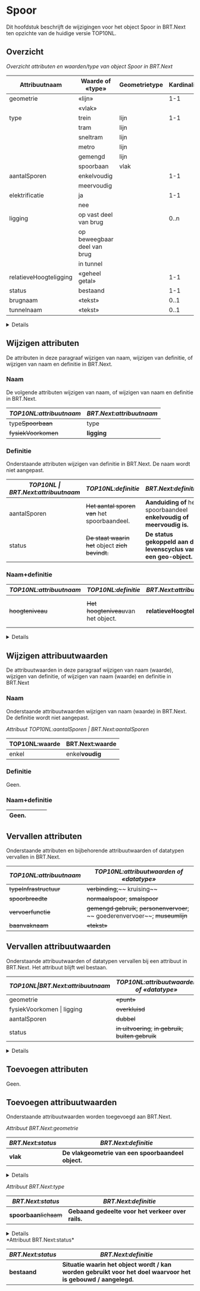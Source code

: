 Spoor
=====

Dit hoofdstuk beschrijft de wijzigingen voor het object Spoor in BRT.Next ten
opzichte van de huidige versie TOP10NL.

Overzicht
---------

*Overzicht attributen en waarden/type van object Spoor in BRT.Next*

| Attribuutnaam          | Waarde of «type»            | Geometrietype | Kardinaliteit |
|------------------------|-----------------------------|---------------|---------------|
| geometrie              | «lijn»                      |               | 1-1           |
|                        | «vlak»                      |               |               |
| type                   | trein                       | lijn          | 1-1           |
|                        | tram                        | lijn          |               |
|                        | sneltram                    | lijn          |               |
|                        | metro                       | lijn          |               |
|                        | gemengd                     | lijn          |               |
|                        | spoorbaan                   | vlak          |               |
| aantalSporen           | enkelvoudig                 |               | 1-1       |
|                        | meervoudig                  |               |               |
| elektrificatie         | ja                          |               | 1-1           |
|                        | nee                         |               |               |
| ligging                | op vast deel van brug       |               | 0..n          |
|                        | op beweegbaar deel van brug |               |               |
|                        | in tunnel                   |               |               |
| relatieveHoogteligging | «geheel getal»              |               | 1-1           |
| status                 | bestaand                    |               | 1-1           |
| brugnaam               | «tekst»                     |               | 0..1          |
| tunnelnaam             | «tekst»                     |               | 0..1          |

<details class="note">
attribuut ‘aantalSporen’ en ‘elektrificatie’ is alleen verplicht voor
objecten Spoor met lijngeometrie.
</details>

Wijzigen attributen
-------------------

De attributen in deze paragraaf wijzigen van naam, wijzigen van definitie, of
wijzigen van naam en definitie in BRT.Next.

### Naam

De volgende attributen wijzigen van naam, of wijzigen van naam en definitie in
BRT.Next.

| *TOP10NL:attribuutnaam* | *BRT.Next:attribuutnaam* |
|-------------------------|--------------------------|
| type~~Spoorbaan~~   | type                     |
| ~~fysiekVoorkomen~~ | **ligging**              |

### Definitie

Onderstaande attributen wijzigen van definitie in BRT.Next. De naam wordt niet
aangepast.

| *TOP10NL \| BRT.Next:attribuutnaam* | *TOP10NL:definitie*                                      | *BRT.Next:definitie*                                                  |
|-------------------------------------|----------------------------------------------------------|-----------------------------------------------------------------------|
| aantalSporen                        | ~~Het aantal sporen van~~ het spoorbaandeel.         | **Aanduiding of** het spoorbaandeel **enkelvoudig of meervoudig is.** |
| status                              | ~~De staat waarin het~~ object ~~zich bevindt.~~ | **De status gekoppeld aan de levenscyclus van een geo-**object**.**   |

### Naam+definitie

| *TOP10NL:attribuutnaam* | *TOP10NL:definitie*                             | *BRT.Next:attribuutnaam*       | *BRT.Next:definitie*                                    |
|-------------------------|-------------------------------------------------|--------------------------------|---------------------------------------------------------|
| ~~hoogteniveau~~    | ~~Het ~~hoogte~~niveau~~van het object. | **relatieveHoogteligging** | **Aanduiding voor de relatieve** hoogte van het object. |


<details class="note">
Het bereik van hoogteniveau\|relatieveHoogteligging wijzigt van een geheel
getal kleiner of gelijk aan 0 naar geheel getal van -9 tot en met 9.
</details>

Wijzigen attribuutwaarden
-------------------------

De attribuutwaarden in deze paragraaf wijzigen van naam (waarde), wijzigen van
definitie, of wijzigen van naam (waarde) en definitie in BRT.Next

### Naam

Onderstaande attribuutwaarden wijzigen van naam (waarde) in BRT.Next. De
definitie wordt niet aangepast.

*Attribuut TOP10NL:aantalSporen \| BRT.Next:aantalSporen*

| TOP10NL:waarde | BRT.Next:waarde |
|----------------|-----------------|
| enkel          | enkel**voudig** |

### Definitie

Geen.

### Naam+definitie

| Geen. |   |   |   |
|--------|---|---|---|


Vervallen attributen
--------------------

Onderstaande attributen en bijbehorende attribuutwaarden of datatypen vervallen
in BRT.Next.

| *TOP10NL:attribuutnaam*    | *TOP10NL:attribuutwaarden of «datatype»*                                                       |
|----------------------------|------------------------------------------------------------------------------------------------|
| ~~typeInfrastructuur~~ | ~~verbinding~~;~~ kruising~~                                                           |
| ~~spoorbreedte~~       | ~~normaalspoor~~; ~~smalspoor~~                                                        |
| ~~vervoerfunctie~~     | ~~gemengd gebruik~~; ~~personenvervoer~~; ~~ goederenvervoer~~; ~~museumlijn~~ |
| ~~baanvaknaam~~        | ~~«tekst»~~                                                                                |

Vervallen attribuutwaarden
--------------------------

Onderstaande attribuutwaarden of datatypen vervallen bij een attribuut in
BRT.Next. Het attribuut blijft wel bestaan.

| *TOP10NL\|BRT.Next:attribuutnaam* | *TOP10NL:attribuutwaarden of «datatype»*                              |
|-----------------------------------|-----------------------------------------------------------------------|
| geometrie                         | ~~«punt»~~                                                        |
| fysiekVoorkomen \| ligging        | ~~overkluisd~~                                                    |
| aantalSporen                      | ~~dubbel~~                                                        |
| status                            | ~~in uitvoering~~; ~~in gebruik~~; ~~buiten gebruik~~ |

<details class="note">
status ‘in uitvoering’ en ‘in gebruik’ worden samengevoegd tot status
‘bestaand’.
</details>

Toevoegen attributen
--------------------

Geen.

Toevoegen attribuutwaarden
--------------------------

Onderstaande attribuutwaarden worden toegevoegd aan BRT.Next.

*Attribuut BRT.Next:geometrie*

| *BRT.Next:status* | *BRT.Next:definitie*                                   |
|-------------------|--------------------------------------------------------|
| **vlak**          | **De vlakgeometrie van een spoorbaandeel object.** |

<details class="note">regel: vlakgeometrie alleen bij Spoor van het type ‘spoorbaan’
</details>

*Attribuut BRT.Next:type*

| *BRT.Next:status*            | *BRT.Next:definitie*                                  |
|------------------------------|-------------------------------------------------------|
| **spoorbaan**~~lichaam~~ | **Gebaand gedeelte voor het verkeer over rails.** |

<details class="note">type ‘spoorbaan’ verplaatst van objecttype Terrein naar objecttype Spoor.
</details>
*Attribuut BRT.Next:status*

| *BRT.Next:status* | *BRT.Next:definitie*                                                                                          |
|-------------------|---------------------------------------------------------------------------------------------------------------|
| **bestaand**      | **Situatie waarin het object wordt / kan worden gebruikt voor het doel waarvoor het is gebouwd / aangelegd.** |
